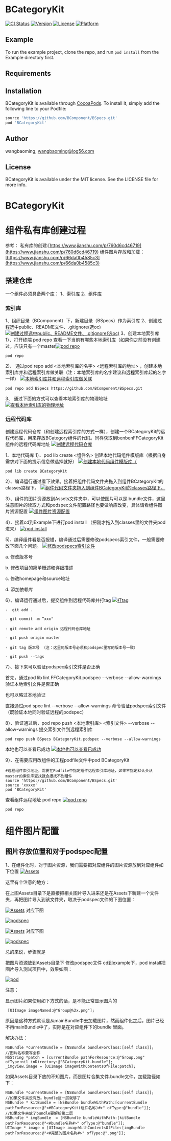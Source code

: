 # BCategoryKit

[![CI Status](https://img.shields.io/travis/wangbaoming/BCategoryKit.svg?style=flat)](https://travis-ci.org/wangbaoming/BCategoryKit)
[![Version](https://img.shields.io/cocoapods/v/BCategoryKit.svg?style=flat)](https://cocoapods.org/pods/BCategoryKit)
[![License](https://img.shields.io/cocoapods/l/BCategoryKit.svg?style=flat)](https://cocoapods.org/pods/BCategoryKit)
[![Platform](https://img.shields.io/cocoapods/p/BCategoryKit.svg?style=flat)](https://cocoapods.org/pods/BCategoryKit)

## Example

To run the example project, clone the repo, and run `pod install` from the Example directory first.

## Requirements

## Installation

BCategoryKit is available through [CocoaPods](https://cocoapods.org). To install
it, simply add the following line to your Podfile:

```ruby
source 'https://github.com/BComponent/BSpecs.git'
pod 'BCategoryKit'
```

## Author

wangbaoming, wangbaoming@log56.com

## License

BCategoryKit is available under the MIT license. See the LICENSE file for more info.
# BCategoryKit

# 组件私有库创建过程
参考：
私有库的创建:[https://www.jianshu.com/p/760d6cd46719](https://www.jianshu.com/p/760d6cd46719)
组件图片存放和加载：[https://www.jianshu.com/p/66da0b4585c3](https://www.jianshu.com/p/66da0b4585c3)

## 搭建仓库

一个组件必须具备两个库：
1、索引库
2、组件库

### 索引库
1、组织目录（BComponent）下，新建目录（BSpecs）作为索引库
2、创建过程选中public、README文件、.gitignore(选oc)
[![创建过程选中public、README文件、.gitignore(选oc)](https://upload-images.jianshu.io/upload_images/2470124-8d1b930d150a5b9e.png?imageMogr2/auto-orient/strip|imageView2/2/w/1200)](https://www.jianshu.com/p/760d6cd46719)
3、创建本地索引库
1）、打开终端 pod repo 查看一下当前有哪些本地索引库（如果你之前没有创建过，应该只有一个master[![pod repo](https://upload-images.jianshu.io/upload_images/2470124-19cd6ced28bfedbd.png?imageMogr2/auto-orient/strip|imageView2/2/w/816)](https://www.jianshu.com/p/760d6cd46719)
```
pod repo
```
2)、
通过pod repo add <本地索引库的名字>  <远程索引库的地址> ，创建本地索引库并和远程索引库做关联（注：本地索引库的名字建议和远程索引库起的名字一样）
[![本地索引库并和远程索引库做关联](https://upload-images.jianshu.io/upload_images/2470124-3426faffcc634720.png?imageMogr2/auto-orient/strip|imageView2/2/w/1104)](https://www.jianshu.com/p/760d6cd46719)

```
pod repo add BSpecs https://github.com/BComponent/BSpecs.git
```
3、
通过下面的方式可以查看本地索引库的物理地址
[![查看本地索引库的物理地址](https://upload-images.jianshu.io/upload_images/2470124-7b0245fd840089e8.png?imageMogr2/auto-orient/strip|imageView2/2/w/1200)](https://www.jianshu.com/p/760d6cd46719)

### 远程代码库
创建远程代码仓库（和创建远程索引库的方式一样），创建一个BCategoryKit的远程代码库，用来存放BCategory组件的代码。同样获取到benbenFFCategoryKit组件的远程代码库地址
[![创建远程代码仓库](https://upload-images.jianshu.io/upload_images/2470124-2281f90179749ccd.png?imageMogr2/auto-orient/strip|imageView2/2/w/1200)](https://www.jianshu.com/p/760d6cd46719)

1、本地代码库
1）、pod lib create <组件名>  创建本地代码组件模版库（根据自身需求对下面的提示信息做选择就好）
[![创建本地代码组件模版库（](https://upload-images.jianshu.io/upload_images/2470124-e8e386b2c6723e1c.png?imageMogr2/auto-orient/strip|imageView2/2/w/1200)](https://www.jianshu.com/p/760d6cd46719)
```
pod lib create BCategoryKit
``` 
2）、编译运行通过看下效果。接着把组件代码文件夹拖入到组件BCategoryKit的classes路径下。
[![组件代码文件夹拖入到组件BCategoryKit的classes路径下。](https://upload-images.jianshu.io/upload_images/2470124-75b79961043a0156.png?imageMogr2/auto-orient/strip|imageView2/2/w/1200)](https://www.jianshu.com/p/760d6cd46719)

3）、组件的图片资源放到Assets文件夹中，可以使图片可以是.bundle文件，这里注意图片的读取方式和podspec文件配置路径也要做响应改变，具体请看组件图片资源配置
[![组件图片资源配置](https://upload-images.jianshu.io/upload_images/5720820-955a649259a012f6.png?imageMogr2/auto-orient/strip|imageView2/2/w/1170、https://upload-images.jianshu.io/upload_images/5720820-955a649259a012f6.png?imageMogr2/auto-orient/strip|imageView2/2/w/1170)](https://www.jianshu.com/p/760d6cd46719)



4）、接着cd到Example下进行pod install （把刚才拖入到classes里的文件夹pod进来）
[![ pod install](https://upload-images.jianshu.io/upload_images/2470124-8567af6b27766ad4.png?imageMogr2/auto-orient/strip|imageView2/2/w/1126)](https://www.jianshu.com/p/760d6cd46719)

5)、编译组件看是否报错，编译通过后需要修改podspecs索引文件，一般需要修改下面几个问题。
[![修改podspecs索引文件](https://upload-images.jianshu.io/upload_images/2470124-c2816d8ecfd75e7a.png?imageMogr2/auto-orient/strip|imageView2/2/w/1200、https://upload-images.jianshu.io/upload_images/2470124-d5972be616fa47d8.png?imageMogr2/auto-orient/strip|imageView2/2/w/1200)](https://www.jianshu.com/p/760d6cd46719)

a. 修改版本号

b. 修改项目的简单概述和详细描述

c. 修改homepage和source地址

d. 添加依赖库

6）、编译运行通过后，提交组件到远程代码库并打tag
[![打tag](https://upload-images.jianshu.io/upload_images/2470124-549c8d698095a727.png?imageMogr2/auto-orient/strip|imageView2/2/w/1136)](https://www.jianshu.com/p/760d6cd46719)

```
-  git add .

- git commit -m “xxx"

- git remote add origin 远程代码仓库地址

- git push origin master

- git tag 版本号 （注：这里的版本号必须和podspec里写的版本号一致）

- git push --tags

```
7）、接下来可以验证podspec索引文件是否正确

首先，通过pod lib lint FFCategoryKit.podspec --verbose --allow-warnings 验证本地索引文件是否正确

也可以略过本地验证

直接通过pod spec lint --verbose --allow-warnings 命令验证podspec索引文件（既验证本地同时验证远程的podspec）

8）、验证通过后，pod repo push <本地索引库> <索引文件> --verbose --allow-warnings 提交索引文件到远程索引库

```
pod repo push BSpecs BCategoryKit.podspec --verbose --allow-warnings
```
本地也可以查看已成功
[![本地也可以查看已成功](https://upload-images.jianshu.io/upload_images/2470124-670ef6b39026bd2c.png?imageMogr2/auto-orient/strip|imageView2/2/w/1200)](https://www.jianshu.com/p/760d6cd46719)

9）、在需要应用改组件的工程podfile文件中pod  BCategoryKit
```
#远程组件索引地址，需要在Podfile中指定组件远程索引库地址，如果不指定默认会从master的索引库查找就会报找不到组件
source 'https://github.com/BComponent/BSpecs.git'
source 'xxxxx'
pod 'BCategoryKit'

```
查看组件远程地址 pod repo
[![pod repo](https://upload-images.jianshu.io/upload_images/2470124-9fbd94fd493bc02b.png?imageMogr2/auto-orient/strip|imageView2/2/w/1066)](https://www.jianshu.com/p/760d6cd46719)
```
pod repo
```

# 组件图片配置
## 图片存放位置和对于podspec配置
1、在组件化时，对于图片资源，我们需要把对应组件的图片资源放到对应组件如下位置
[![Assets](https://upload-images.jianshu.io/upload_images/5720820-955a649259a012f6.png?imageMogr2/auto-orient/strip|imageView2/2/w/1170)](https://www.jianshu.com/p/66da0b4585c3)

这里有个注意的地方：

在上图Assets目录下是直接把相关图片导入进来还是在Assets下新建一个文件夹，再把图片导入到该文件夹，取决于podspec文件的下图位置：

[![Assets](https://upload-images.jianshu.io/upload_images/5720820-c1ad734417244535.png?imageMogr2/auto-orient/strip|imageView2/2/w/1200)](https://www.jianshu.com/p/66da0b4585c3)
对应下图

[![podspec](https://upload-images.jianshu.io/upload_images/5720820-955a649259a012f6.png?imageMogr2/auto-orient/strip|imageView2/2/w/1170)](https://www.jianshu.com/p/66da0b4585c3)

[![Assets](https://upload-images.jianshu.io/upload_images/5720820-bf07bb7b4f000b04.png?imageMogr2/auto-orient/strip|imageView2/2/w/1200)](https://www.jianshu.com/p/66da0b4585c3)
对应下图

[![podspec](https://upload-images.jianshu.io/upload_images/5720820-270bdab67418af55.png?imageMogr2/auto-orient/strip|imageView2/2/w/1200)](https://www.jianshu.com/p/66da0b4585c3)

总的来说，步骤就是

把图片资源放到Assets目录下
修改podspec文件
cd到example下，pod install把图片导入测试项目中，效果如图：


[![pod](https://upload-images.jianshu.io/upload_images/5720820-43da62eafc60314c.png?imageMogr2/auto-orient/strip|imageView2/2/w/438)](https://www.jianshu.com/p/66da0b4585c3)


注意：

显示图片如果使用如下方式的话，是不能正常显示图片的

```
 [UIImage imageNamed:@"Group@%2x.png"];
```

原因是这种方式默认是从mainBundle中去加载图片，然而组件化之后，图片已经不再mainBundle中了，实际是在对应组件下的bundle 里面。

解决办法：
```
NSBundle *currentBundle = [NSBundle bundleForClass:[self class]];
//图片名称要写全称
NSString *patch = [currentBundle pathForResource:@"Group.png" ofType:nil inDirectory:@"BCategoryKit.bundle"];
_imgView.image = [UIImage imageWithContentsOfFile:patch];

```

如果Assets目录下放的不知图片，而是图片合集文件.bundle文件，加载路径如下：
```
NSBundle *currentBundle = [NSBundle bundleForClass:[self class]];
//如果文件夹没有放。bundle这一层就够了
NSBundle * kitBundle = [NSBundle bundleWithPath:[currentBundle pathForResource:@"<#BCategoryKit(组件名称)#>" ofType:@"bundle"]];
//如果文件夹放了bundle要解析第二层
NSBundle * imgBundle  = [NSBundle bundleWithPath:[kitBundle pathForResource:@"<#bundle名称#>" ofType:@"bundle"]];
UIImage * image = [UIImage imageWithContentsOfFile:[imgBundle pathForResource:@"<#完整的图片名称#>" ofType:@".png"]];
```


